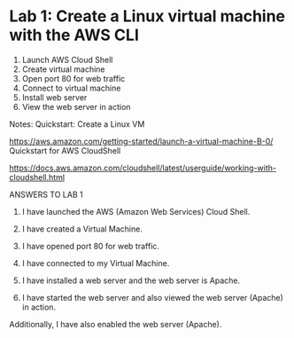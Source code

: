 # Lab 1: Create a Linux virtual machine with the AWS CLI


1. Launch AWS Cloud Shell
2. Create virtual machine
3. Open port 80 for web traffic
4. Connect to virtual machine
5. Install web server
6. View the web server in action



Notes:
Quickstart: Create a Linux VM

https://aws.amazon.com/getting-started/launch-a-virtual-machine-B-0/
Quickstart for AWS CloudShell

https://docs.aws.amazon.com/cloudshell/latest/userguide/working-with-cloudshell.html

ANSWERS TO LAB 1

1. I have launched the AWS (Amazon Web Services) Cloud Shell. 

2. I have created a Virtual Machine.

3. I have opened port 80 for web traffic.

4. I have connected to my Virtual Machine.

5. I have installed a web server and the web server is Apache.

6. I have started the web server and also viewed the web server (Apache) in action.

Additionally, I have also enabled the web server (Apache).

